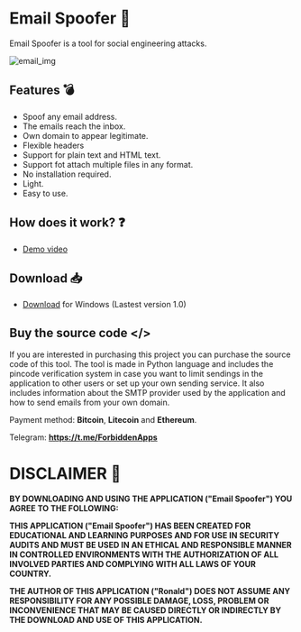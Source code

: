 #  Email Spoofer 📧

Email Spoofer is a tool for social engineering attacks.

![email_img](https://github.com/ForbiddenApps/Email-Spoofer/assets/164560634/34b0c36e-d263-48ca-8e60-bcbce43a4c21)

## Features 💣

+ Spoof any email address.
+ The emails reach the inbox.
+ Own domain to appear legitimate.
+ Flexible headers
+ Support for plain text and HTML text.
+ Support fot attach multiple files in any format.
+ No installation required.
+ Light.
+ Easy to use.

## How does it work? ❓

+ [Demo video](https://www.youtube.com)

## Download 📥

+ [Download](https://github.com/ForbiddenApps/Email-Spoofer/releases/download/1.0/Email_Spoofer.rar) for Windows (Lastest version 1.0)

 ## Buy the source code </>
 
If you are interested in purchasing this project you can purchase the source code of this tool. The tool is made in Python language and includes the pincode verification system in case you want to limit sendings in the application to other users or set up your own sending service. It also includes information about the SMTP provider used by the application and how to send emails from your own domain.

Payment method: **Bitcoin**, **Litecoin** and **Ethereum**.

Telegram: **https://t.me/ForbiddenApps**

# DISCLAIMER 📜

**BY DOWNLOADING AND USING THE APPLICATION ("Email Spoofer") YOU AGREE TO THE FOLLOWING:**

**THIS APPLICATION ("Email Spoofer") HAS BEEN CREATED FOR EDUCATIONAL AND LEARNING PURPOSES AND FOR USE IN SECURITY AUDITS AND MUST BE USED IN AN ETHICAL AND RESPONSIBLE MANNER IN CONTROLLED ENVIRONMENTS WITH THE AUTHORIZATION OF ALL INVOLVED PARTIES AND COMPLYING WITH ALL LAWS OF YOUR COUNTRY.**

**THE AUTHOR OF THIS APPLICATION ("Ronald") DOES NOT ASSUME ANY RESPONSIBILITY FOR ANY POSSIBLE DAMAGE, LOSS, PROBLEM OR INCONVENIENCE THAT MAY BE CAUSED DIRECTLY OR INDIRECTLY BY THE DOWNLOAD AND USE OF THIS APPLICATION.**
